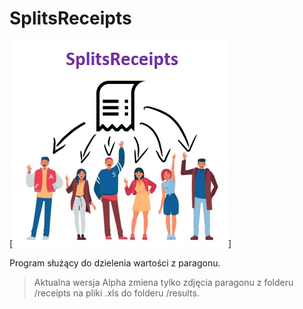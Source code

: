 # SplitsReceipts

[![N|Solid](https://raw.githubusercontent.com/Azuyuto/SplitsReceipts/master/Photos/photo1.PNG)]

Program służący do dzielenia wartości z paragonu.
> Aktualna wersja Alpha zmiena tylko zdjęcia paragonu z folderu /receipts na pliki .xls do folderu /results.

